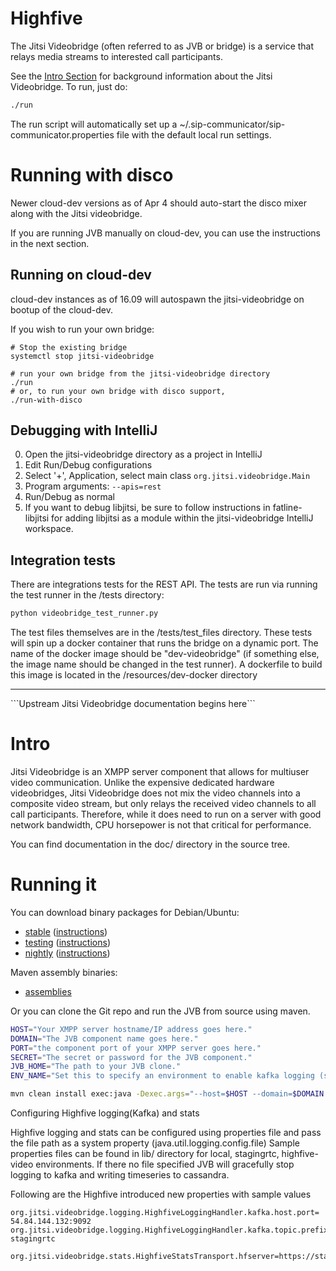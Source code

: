 # Highfive

The Jitsi Videobridge (often referred to as JVB or bridge) is a service that relays
media streams to interested call participants.

See the [Intro Section](#Intro) for background information about the Jitsi Videobridge.
To run, just do:

```sh
./run
```

The run script will automatically set up a ~/.sip-communicator/sip-communicator.properties file with the default local run settings.

# Running with disco

Newer cloud-dev versions as of Apr 4 should auto-start the disco mixer along with the Jitsi videobridge.

If you are running JVB manually on cloud-dev, you can use the instructions in the next section.

## Running on cloud-dev

cloud-dev instances as of 16.09 will autospawn the jitsi-videobridge on bootup of the cloud-dev.

If you wish to run your own bridge:
```
# Stop the existing bridge
systemctl stop jitsi-videobridge

# run your own bridge from the jitsi-videobridge directory
./run
# or, to run your own bridge with disco support,
./run-with-disco
```

## Debugging with IntelliJ

0. Open the jitsi-videobridge directory as a project in IntelliJ
1. Edit Run/Debug configurations
2. Select '+', Application, select main class `org.jitsi.videobridge.Main`
3. Program arguments: `--apis=rest`
4. Run/Debug as normal
5. If you want to debug libjitsi, be sure to follow instructions in fatline-libjitsi for adding
libjitsi as a module within the jitsi-videobridge IntelliJ workspace.

## Integration tests

There are integrations tests for the REST API.  The tests are run via running the test runner in the /tests directory:

```sh
python videobridge_test_runner.py
```

The test files themselves are in the /tests/test_files directory.  These tests will spin up a docker container that runs the bridge on a dynamic port.  The name of the docker image should be "dev-videobridge" (if something else, the image name should be changed in the test runner).  A dockerfile to build this image is located in the /resources/dev-docker directory

<hr>
```Upstream Jitsi Videobridge documentation begins here```

# Intro

Jitsi Videobridge is an XMPP server component that allows for multiuser video
communication. Unlike the expensive dedicated hardware videobridges, Jitsi
Videobridge does not mix the video channels into a composite video stream, but
only relays the received video channels to all call participants. Therefore,
while it does need to run on a server with good network bandwidth, CPU
horsepower is not that critical for performance.

You can find documentation in the doc/ directory in the source tree.

# Running it

You can download binary packages for Debian/Ubuntu:
* [stable](https://download.jitsi.org/stable/) ([instructions](https://jitsi.org/downloads/ubuntu-debian-installations-instructions/))
* [testing](https://download.jitsi.org/testing/) ([instructions](https://jitsi.org/downloads/ubuntu-debian-installations-instructions-for-testing/))
* [nightly](https://download.jitsi.org/unstable/) ([instructions](https://jitsi.org/downloads/ubuntu-debian-installations-instructions-nightly/))

Maven assembly binaries:
* [assemblies](https://download.jitsi.org/jitsi-videobridge/)

Or you can clone the Git repo and run the JVB from source using maven.

```sh
HOST="Your XMPP server hostname/IP address goes here."
DOMAIN="The JVB component name goes here."
PORT="the component port of your XMPP server goes here."
SECRET="The secret or password for the JVB component."
JVB_HOME="The path to your JVB clone."
ENV_NAME="Set this to specify an environment to enable kafka logging (stagingrtc, highfive-video) and use it during run command to set the java.util.logging.config.file."

mvn clean install exec:java -Dexec.args="--host=$HOST --domain=$DOMAIN --port=$PORT --secret=$SECRET" -Djava.library.path=$JVB_HOME/lib/native/linux-64 -Djava.util.logging.config.file=$JVB_HOME/lib/$ENV_NAME.properties -Dnet.java.sip.communicator.SC_HOME_DIR_NAME=.jitsi-videobridge
```

Configuring Highfive logging(Kafka) and stats

Highfive logging and stats can be configured using properties file and pass the file path as a system property (java.util.logging.config.file)
Sample properties files can be found in lib/ directory for local, stagingrtc, highfive-video environments. If there no file specified
JVB will gracefully stop logging to kafka and writing timeseries to cassandra.

Following are the Highfive introduced new properties with sample values

```
org.jitsi.videobridge.logging.HighfiveLoggingHandler.kafka.host.port= 54.84.144.132:9092
org.jitsi.videobridge.logging.HighfiveLoggingHandler.kafka.topic.prefix= stagingrtc

org.jitsi.videobridge.stats.HighfiveStatsTransport.hfserver=https://start.stagingrtc.fatline.io:8082
```
